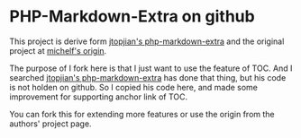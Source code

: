 # PHP-Markdown-Extra on github

This project is derive form [jtopjian's php-markdown-extra][] and the original project at [michelf's origin][].

The purpose of I fork here is that I just want to use the feature of TOC. And I searched [jtopjian's php-markdown-extra] has done that thing, but his code is not holden on github. So I copied his code here, and made some improvement for supporting anchor link of TOC.

You can fork this for extending more features or use the origin from the authors' project page.

[jtopjian's php-markdown-extra]: https://bitbucket.org/jtopjian/php-markdown-extra/

[michelf's origin]: http://michelf.com/projects/php-markdown/extra/